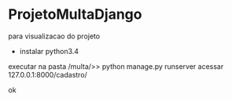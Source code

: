 # ProjetoMultaDjango
para visualizacao do projeto
- instalar python3.4

 executar na pasta /multa/>> python manage.py runserver
 acessar 127.0.0.1:8000/cadastro/
 
ok
